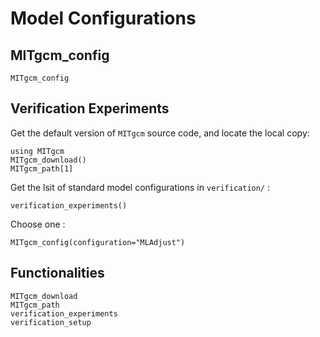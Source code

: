 # Model Configurations

## MITgcm_config

```@docs
MITgcm_config
```

## Verification Experiments

Get the default version of `MITgcm` source code, and locate the local copy:

```@example 1
using MITgcm
MITgcm_download()
MITgcm_path[1]
```

Get the lsit of standard model configurations in `verification/` : 

```@example 1
verification_experiments()
```

Choose one : 

```@example 1
MITgcm_config(configuration="MLAdjust")
```

## Functionalities

```@docs
MITgcm_download
MITgcm_path
verification_experiments
verification_setup
```

